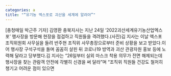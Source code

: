 ```yaml
---
categories: a
title: "“유기농 엑스포로 괴산을 세계에 알려야”"
---
```

[충청매일 박근주 기자] 김영환 충북지사는 지난 24일 ‘2022괴산세계유기농산업엑스포’ 행사장을 방문해 현장을 점검하고 직원들을 격려했다.(사진)김 지사는 이날 엑스포 조직위원회 사무실을 들려 반주현 조직위 사무총장으로부터 준비 상황을 보고 받았다.이어 행사장 구석구석을 돌며 꼼꼼히 살핀 뒤 코로나19 방역과 괴산 관광자원 홍보 등에 노력해 달라고 당부했다.김 지사는 “26일부터 실외 마스크 착용 의무가 전면 해제되는데 행사장을 찾는 관람객 안전에 각별히 신경을 써 달라”며 “조직위 직원들 건강도 철저히 챙기고 어려운 점이 있으면